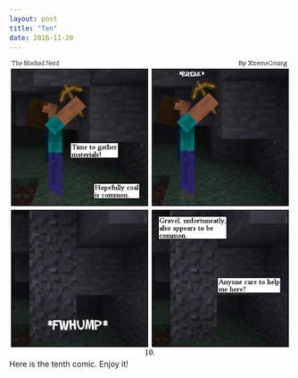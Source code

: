 ```yaml
---
layout: post
title: "Ten"
date: 2016-11-20
---
```

<img src="/comics/comic10.png" alt="The light enveloped me in its warm embrace" class="inline" />
<br>
Here is the tenth comic. Enjoy it!
